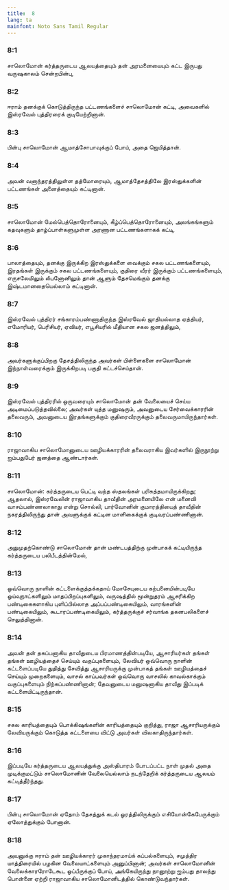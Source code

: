 ```yaml
---
title:  8
lang: ta
mainfont: Noto Sans Tamil Regular
---
```


###  8:1

சாலொமோன் கர்த்தருடைய ஆலயத்தையும் தன் அரமனையையும் கட்ட இருபது வருஷகாலம் சென்றபின்பு,

###  8:2

ஈராம் தனக்குக் கொடுத்திருந்த பட்டணங்களைச் சாலொமோன் கட்டி, அவைகளில் இஸ்ரவேல் புத்திரரைக் குடியேற்றினான்.

###  8:3

பின்பு சாலொமோன் ஆமாத்சோபாவுக்குப் போய், அதை ஜெயித்தான்.

###  8:4

அவன் வனாந்தரத்திலுள்ள தத்மோரையும், ஆமாத்தேசத்திலே இரஸ்துக்களின் பட்டணங்கள் அனைத்தையும் கட்டினான்.

###  8:5

சாலொமோன் மேல்பெத்தொரோனையும், கீழ்ப்பெத்தொரோனையும், அலங்கங்களும் கதவுகளும் தாழ்ப்பாள்களுமுள்ள அரணான பட்டணங்களாகக் கட்டி,

###  8:6

பாலாத்தையும், தனக்கு இருக்கிற இரஸ்துக்களை வைக்கும் சகல பட்டணங்களையும், இரதங்கள் இருக்கும் சகல பட்டணங்களையும், குதிரை வீரர் இருக்கும் பட்டணங்களையும், எருசலேமிலும் லீபனோனிலும் தான் ஆளும் தேசமெங்கும் தனக்கு இஷ்டமானதையெல்லாம் கட்டினான்.

###  8:7

இஸ்ரவேல் புத்திரர் சங்காரம்பண்ணாதிருந்த இஸ்ரவேல் ஜாதியல்லாத ஏத்தியர், எமோரியர், பெரிசியர், ஏவியர், எபூசியரில் மீதியான சகல ஜனத்திலும்,

###  8:8

அவர்களுக்குப்பிறகு தேசத்திலிருந்த அவர்கள் பிள்ளைகளை சாலொமோன் இந்நாள்வரைக்கும் இருக்கிறபடி பகுதி கட்டச்செய்தான்.

###  8:9

இஸ்ரவேல் புத்திரரில் ஒருவரையும் சாலொமோன் தன் வேலையைச் செய்ய அடிமைப்படுத்தவில்லை; அவர்கள் யுத்த மனுஷரும், அவனுடைய சேர்வைக்காரரின் தலைவரும், அவனுடைய இரதங்களுக்கும் குதிரைவீரருக்கும் தலைவருமாயிருந்தார்கள்.

###  8:10

ராஜாவாகிய சாலொமோனுடைய ஊழியக்காரரின் தலைவராகிய இவர்களில் இருநூற்று ஐம்பதுபேர் ஜனத்தை ஆண்டார்கள்.

###  8:11

சாலொமோன்: கர்த்தருடைய பெட்டி வந்த ஸ்தலங்கள் பரிசுத்தமாயிருக்கிறது; ஆதலால், இஸ்ரவேலின் ராஜாவாகிய தாவீதின் அரமனையிலே என் மனைவி வாசம்பண்ணலாகாது என்று சொல்லி, பார்வோனின் குமாரத்தியைத் தாவீதின் நகரத்திலிருந்து தான் அவளுக்குக் கட்டின மாளிகைக்குக் குடிவரப்பண்ணினான்.

###  8:12

அதுமுதற்கொண்டு சாலொமோன் தான் மண்டபத்திற்கு முன்பாகக் கட்டியிருந்த கர்த்தருடைய பலிபீடத்தின்மேல்,

###  8:13

ஒவ்வொரு நாளின் கட்டளைக்குத்தக்கதாய் மோசேயுடைய கற்பனையின்படியே ஓய்வுநாட்களிலும் மாதப்பிறப்புகளிலும், வருஷத்தில் மூன்றுதரம் ஆசரிக்கிற பண்டிகைகளாகிய புளிப்பில்லாத அப்பப்பண்டிகையிலும், வாரங்களின் பண்டிகையிலும், கூடாரப்பண்டிகையிலும், கர்த்தருக்குச் சர்வாங்க தகனபலிகளைச் செலுத்தினான்.

###  8:14

அவன் தன் தகப்பனாகிய தாவீதுடைய பிரமாணத்தின்படியே, ஆசாரியர்கள் தங்கள் தங்கள் ஊழியத்தைச் செய்யும் வகுப்புகளையும், லேவியர் ஒவ்வொரு நாளின் கட்டளைப்படியே துதித்து சேவித்து ஆசாரியருக்கு முன்பாகத் தங்கள் ஊழியத்தைச் செய்யும் முறைகளையும், வாசல் காப்பவர்கள் ஒவ்வொரு வாசலில் காவல்காக்கும் வகுப்புகளையும் நிற்கப்பண்ணினான்; தேவனுடைய மனுஷனாகிய தாவீது இப்படிக் கட்டளையிட்டிருந்தான்.

###  8:15

சகல காரியத்தையும் பொக்கிஷங்களின் காரியத்தையும் குறித்து, ராஜா ஆசாரியருக்கும் லேவியருக்கும் கொடுத்த கட்டளையை விட்டு அவர்கள் விலகாதிருந்தார்கள்.

###  8:16

இப்படியே கர்த்தருடைய ஆலயத்துக்கு அஸ்திபாரம் போடப்பட்ட நாள் முதல் அதை முடிக்குமட்டும் சாலொமோனின் வேலையெல்லாம் நடந்தேறிக் கர்த்தருடைய ஆலயம் கட்டித்தீர்ந்தது.

###  8:17

பின்பு சாலொமோன் ஏதோம் தேசத்துக் கடல் ஓரத்திலிருக்கும் எசியோன்கேபேருக்கும் ஏலோத்துக்கும் போனான்.

###  8:18

அவனுக்கு ஈராம் தன் ஊழியக்காரர் முகாந்தரமாய்க் கப்பல்களையும், சமுத்திர யாத்திரையில் பழகின வேலையாட்களையும் அனுப்பினான்; அவர்கள் சாலொமோனின் வேலைக்காரரோடேகூட ஓப்பீருக்குப் போய், அங்கேயிருந்து நானூற்று ஐம்பது தாலந்து பொன்னை ஏற்றி ராஜாவாகிய சாலொமோனிடத்தில் கொண்டுவந்தார்கள்.

